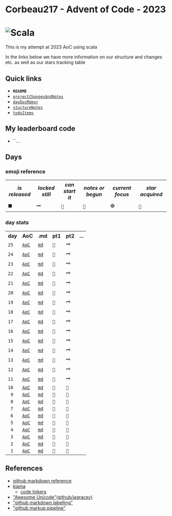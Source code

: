 # Corbeau217  - Advent of Code - 2023
# ![Scala](https://img.shields.io/badge/scala-%23DC322F.svg?style=for-the-badge&logo=scala&logoColor=white)

  This is my attempt at 2023 AoC using scala

  In the links below we have more information on our structure and changes etc. as well as our stars tracking table

## Quick links
* **`README`**
* [`projectChangesAndNotes`](./projectChangesAndNotes.md)
* [`dayDocMaker`](./dayDocMaker.md)
* [`stuctureNotes`](./structureNotes.md)
* [`todoItems`](./todoItems.md)

## My leaderboard code
* ``...

## Days
### emoji reference

<table>
  
  <tr>    <th><i>is released</i></th>    <th><i>locked still</i></th>    <th><i>can start it</i></th>    <th><i>notes or begun</i></th>     <th><i>current focus</i></th>   <th><i>star acquired</i></th></tr>
  <tr>      <td><code>⬛</code></td>       <td><code>🗝</code></td>         <td><code>📄</code></td>        <td><code>📝</code></td>             <td><code>🟣</code></td>     <td><code>📜</code></td></tr>
</table>

### day stats

<table>
  <tr>                    <th>day</th>                                                                  <th>AoC</th>                                                    <th>.md</th>                                                 <th>pt1</th>                             <th>pt2</th>                     <th>...</th>  </tr>
  <tr> <!--|#@@@#|--> <td><code>25</code></td> <!--|#@@@#|--> <td><a href="https://adventofcode.com/2023/day/25"><code>AoC</code></a></td> <!--|#@@@#|--> <td><a href="./days/day25.md"><code>md</code></a></td> <!--|#@@@#|--> <td><code>📄</code></td> <!--|#@@@#|--> <td><code>🗝</code></td> <!--|#@@@#|--> <td></td> <!--|#@@@#|--> </tr>
  <tr> <!--|#@@@#|--> <td><code>24</code></td> <!--|#@@@#|--> <td><a href="https://adventofcode.com/2023/day/24"><code>AoC</code></a></td> <!--|#@@@#|--> <td><a href="./days/day24.md"><code>md</code></a></td> <!--|#@@@#|--> <td><code>📄</code></td> <!--|#@@@#|--> <td><code>🗝</code></td> <!--|#@@@#|--> <td></td> <!--|#@@@#|--> </tr>
  <tr> <!--|#@@@#|--> <td><code>23</code></td> <!--|#@@@#|--> <td><a href="https://adventofcode.com/2023/day/23"><code>AoC</code></a></td> <!--|#@@@#|--> <td><a href="./days/day23.md"><code>md</code></a></td> <!--|#@@@#|--> <td><code>📄</code></td> <!--|#@@@#|--> <td><code>🗝</code></td> <!--|#@@@#|--> <td></td> <!--|#@@@#|--> </tr>
  <tr> <!--|#@@@#|--> <td><code>22</code></td> <!--|#@@@#|--> <td><a href="https://adventofcode.com/2023/day/22"><code>AoC</code></a></td> <!--|#@@@#|--> <td><a href="./days/day22.md"><code>md</code></a></td> <!--|#@@@#|--> <td><code>📄</code></td> <!--|#@@@#|--> <td><code>🗝</code></td> <!--|#@@@#|--> <td></td> <!--|#@@@#|--> </tr>
  <tr> <!--|#@@@#|--> <td><code>21</code></td> <!--|#@@@#|--> <td><a href="https://adventofcode.com/2023/day/21"><code>AoC</code></a></td> <!--|#@@@#|--> <td><a href="./days/day21.md"><code>md</code></a></td> <!--|#@@@#|--> <td><code>📄</code></td> <!--|#@@@#|--> <td><code>🗝</code></td> <!--|#@@@#|--> <td></td> <!--|#@@@#|--> </tr>
  <tr> <!--|#@@@#|--> <td><code>20</code></td> <!--|#@@@#|--> <td><a href="https://adventofcode.com/2023/day/20"><code>AoC</code></a></td> <!--|#@@@#|--> <td><a href="./days/day20.md"><code>md</code></a></td> <!--|#@@@#|--> <td><code>📄</code></td> <!--|#@@@#|--> <td><code>🗝</code></td> <!--|#@@@#|--> <td></td> <!--|#@@@#|--> </tr>
  <tr> <!--|#@@@#|--> <td><code>19</code></td> <!--|#@@@#|--> <td><a href="https://adventofcode.com/2023/day/19"><code>AoC</code></a></td> <!--|#@@@#|--> <td><a href="./days/day19.md"><code>md</code></a></td> <!--|#@@@#|--> <td><code>📄</code></td> <!--|#@@@#|--> <td><code>🗝</code></td> <!--|#@@@#|--> <td></td> <!--|#@@@#|--> </tr>
  <tr> <!--|#@@@#|--> <td><code>18</code></td> <!--|#@@@#|--> <td><a href="https://adventofcode.com/2023/day/18"><code>AoC</code></a></td> <!--|#@@@#|--> <td><a href="./days/day18.md"><code>md</code></a></td> <!--|#@@@#|--> <td><code>📄</code></td> <!--|#@@@#|--> <td><code>🗝</code></td> <!--|#@@@#|--> <td></td> <!--|#@@@#|--> </tr>
  <tr> <!--|#@@@#|--> <td><code>17</code></td> <!--|#@@@#|--> <td><a href="https://adventofcode.com/2023/day/17"><code>AoC</code></a></td> <!--|#@@@#|--> <td><a href="./days/day17.md"><code>md</code></a></td> <!--|#@@@#|--> <td><code>📄</code></td> <!--|#@@@#|--> <td><code>🗝</code></td> <!--|#@@@#|--> <td></td> <!--|#@@@#|--> </tr>
  <tr> <!--|#@@@#|--> <td><code>16</code></td> <!--|#@@@#|--> <td><a href="https://adventofcode.com/2023/day/16"><code>AoC</code></a></td> <!--|#@@@#|--> <td><a href="./days/day16.md"><code>md</code></a></td> <!--|#@@@#|--> <td><code>📄</code></td> <!--|#@@@#|--> <td><code>🗝</code></td> <!--|#@@@#|--> <td></td> <!--|#@@@#|--> </tr>
  <tr> <!--|#@@@#|--> <td><code>15</code></td> <!--|#@@@#|--> <td><a href="https://adventofcode.com/2023/day/15"><code>AoC</code></a></td> <!--|#@@@#|--> <td><a href="./days/day15.md"><code>md</code></a></td> <!--|#@@@#|--> <td><code>📄</code></td> <!--|#@@@#|--> <td><code>🗝</code></td> <!--|#@@@#|--> <td></td> <!--|#@@@#|--> </tr>
  <tr> <!--|#@@@#|--> <td><code>14</code></td> <!--|#@@@#|--> <td><a href="https://adventofcode.com/2023/day/14"><code>AoC</code></a></td> <!--|#@@@#|--> <td><a href="./days/day14.md"><code>md</code></a></td> <!--|#@@@#|--> <td><code>📝</code></td> <!--|#@@@#|--> <td><code>🗝</code></td> <!--|#@@@#|--> <td></td> <!--|#@@@#|--> </tr>
  <tr> <!--|#@@@#|--> <td><code>13</code></td> <!--|#@@@#|--> <td><a href="https://adventofcode.com/2023/day/13"><code>AoC</code></a></td> <!--|#@@@#|--> <td><a href="./days/day13.md"><code>md</code></a></td> <!--|#@@@#|--> <td><code>📝</code></td> <!--|#@@@#|--> <td><code>🗝</code></td> <!--|#@@@#|--> <td></td> <!--|#@@@#|--> </tr>
  <tr> <!--|#@@@#|--> <td><code>12</code></td> <!--|#@@@#|--> <td><a href="https://adventofcode.com/2023/day/12"><code>AoC</code></a></td> <!--|#@@@#|--> <td><a href="./days/day12.md"><code>md</code></a></td> <!--|#@@@#|--> <td><code>📝</code></td> <!--|#@@@#|--> <td><code>🗝</code></td> <!--|#@@@#|--> <td></td> <!--|#@@@#|--> </tr>
  <tr> <!--|#@@@#|--> <td><code>11</code></td> <!--|#@@@#|--> <td><a href="https://adventofcode.com/2023/day/11"><code>AoC</code></a></td> <!--|#@@@#|--> <td><a href="./days/day11.md"><code>md</code></a></td> <!--|#@@@#|--> <td><code>📝</code></td> <!--|#@@@#|--> <td><code>🗝</code></td> <!--|#@@@#|--> <td></td> <!--|#@@@#|--> </tr>
  <tr> <!--|#@@@#|--> <td><code>10</code></td> <!--|#@@@#|--> <td><a href="https://adventofcode.com/2023/day/10"><code>AoC</code></a></td> <!--|#@@@#|--> <td><a href="./days/day10.md"><code>md</code></a></td> <!--|#@@@#|--> <td><code>📜</code></td> <!--|#@@@#|--> <td><code>📝</code></td> <!--|#@@@#|--> <td></td> <!--|#@@@#|--> </tr>
  <tr> <!--|#@@@#|--> <td><code> 9</code></td> <!--|#@@@#|--> <td><a  href="https://adventofcode.com/2023/day/9"><code>AoC</code></a></td> <!--|#@@@#|--> <td><a href="./days/day09.md"><code>md</code></a></td> <!--|#@@@#|--> <td><code>📜</code></td> <!--|#@@@#|--> <td><code>📜</code></td> <!--|#@@@#|--> <td></td> <!--|#@@@#|--> </tr>
  <tr> <!--|#@@@#|--> <td><code> 8</code></td> <!--|#@@@#|--> <td><a  href="https://adventofcode.com/2023/day/8"><code>AoC</code></a></td> <!--|#@@@#|--> <td><a href="./days/day08.md"><code>md</code></a></td> <!--|#@@@#|--> <td><code>📜</code></td> <!--|#@@@#|--> <td><code>📄</code></td> <!--|#@@@#|--> <td></td> <!--|#@@@#|--> </tr>
  <tr> <!--|#@@@#|--> <td><code> 7</code></td> <!--|#@@@#|--> <td><a  href="https://adventofcode.com/2023/day/7"><code>AoC</code></a></td> <!--|#@@@#|--> <td><a href="./days/day07.md"><code>md</code></a></td> <!--|#@@@#|--> <td><code>📜</code></td> <!--|#@@@#|--> <td><code>📜</code></td> <!--|#@@@#|--> <td></td> <!--|#@@@#|--> </tr>
  <tr> <!--|#@@@#|--> <td><code> 6</code></td> <!--|#@@@#|--> <td><a  href="https://adventofcode.com/2023/day/6"><code>AoC</code></a></td> <!--|#@@@#|--> <td><a href="./days/day06.md"><code>md</code></a></td> <!--|#@@@#|--> <td><code>📜</code></td> <!--|#@@@#|--> <td><code>📜</code></td> <!--|#@@@#|--> <td></td> <!--|#@@@#|--> </tr>
  <tr> <!--|#@@@#|--> <td><code> 5</code></td> <!--|#@@@#|--> <td><a  href="https://adventofcode.com/2023/day/5"><code>AoC</code></a></td> <!--|#@@@#|--> <td><a href="./days/day05.md"><code>md</code></a></td> <!--|#@@@#|--> <td><code>📜</code></td> <!--|#@@@#|--> <td><code>📜</code></td> <!--|#@@@#|--> <td></td> <!--|#@@@#|--> </tr>
  <tr> <!--|#@@@#|--> <td><code> 4</code></td> <!--|#@@@#|--> <td><a  href="https://adventofcode.com/2023/day/4"><code>AoC</code></a></td> <!--|#@@@#|--> <td><a href="./days/day04.md"><code>md</code></a></td> <!--|#@@@#|--> <td><code>📜</code></td> <!--|#@@@#|--> <td><code>📝</code></td> <!--|#@@@#|--> <td></td> <!--|#@@@#|--> </tr>
  <tr> <!--|#@@@#|--> <td><code> 3</code></td> <!--|#@@@#|--> <td><a  href="https://adventofcode.com/2023/day/3"><code>AoC</code></a></td> <!--|#@@@#|--> <td><a href="./days/day03.md"><code>md</code></a></td> <!--|#@@@#|--> <td><code>📜</code></td> <!--|#@@@#|--> <td><code>📜</code></td> <!--|#@@@#|--> <td></td> <!--|#@@@#|--> </tr>
  <tr> <!--|#@@@#|--> <td><code> 2</code></td> <!--|#@@@#|--> <td><a  href="https://adventofcode.com/2023/day/2"><code>AoC</code></a></td> <!--|#@@@#|--> <td><a href="./days/day02.md"><code>md</code></a></td> <!--|#@@@#|--> <td><code>📜</code></td> <!--|#@@@#|--> <td><code>📜</code></td> <!--|#@@@#|--> <td></td> <!--|#@@@#|--> </tr>
  <tr> <!--|#@@@#|--> <td><code> 1</code></td> <!--|#@@@#|--> <td><a  href="https://adventofcode.com/2023/day/1"><code>AoC</code></a></td> <!--|#@@@#|--> <td><a href="./days/day01.md"><code>md</code></a></td> <!--|#@@@#|--> <td><code>📜</code></td> <!--|#@@@#|--> <td><code>📜</code></td> <!--|#@@@#|--> <td></td> <!--|#@@@#|--> </tr>
</table>


## References
* [github markdown reference](https://github.com/tchapi/markdown-cheatsheet/tree/master)
* [kiama](https://github.com/inkytonik/kiama/)
  - [code linkers](https://github.com/inkytonik/kiama/tree/master/core/src/main/scala/org/bitbucket/inkytonik/kiama)
* ["Awesome Unicode"(github/jagracey)](https://github.com/jagracey/Awesome-Unicode/blob/master/README.md)
* ["github markdown labelling"](https://github.com/orgs/community/discussions/16925#top)
* ["github markup pipeline"](https://github.com/github/markup#github-markup)